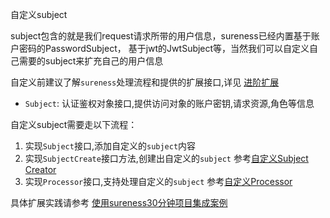 自定义subject

subject包含的就是我们request请求所带的用户信息，sureness已经内置基于账户密码的PasswordSubject，
基于jwt的JwtSubject等，当然我们可以自定义自己需要的subject来扩充自己的用户信息   

自定义前建议了解`sureness`处理流程和提供的扩展接口,详见 [进阶扩展](cn/extend-point.md)   

- `Subject`: 认证鉴权对象接口,提供访问对象的账户密钥,请求资源,角色等信息  

自定义subject需要走以下流程：  

1. 实现`Subject`接口,添加自定义的`subject`内容  
2. 实现`SubjectCreate`接口方法,创建出自定义的`subject` 参考[自定义Subject Creator](cn/custom-subject-creator.md)     
3. 实现`Processor`接口,支持处理自定义的`subject` 参考[自定义Processor](cn/custom-processor.md)    

具体扩展实践请参考 [使用sureness30分钟项目集成案例](cn/sample-tom.md)     